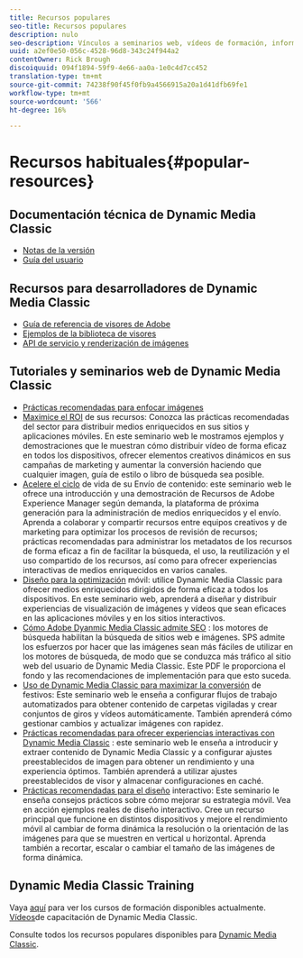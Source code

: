 ```yaml
---
title: Recursos populares
seo-title: Recursos populares
description: nulo
seo-description: Vínculos a seminarios web, vídeos de formación, información sobre prácticas recomendadas y recursos para desarrolladores.
uuid: a2ef0e50-056c-4528-96d8-343c24f944a2
contentOwner: Rick Brough
discoiquuid: 094f1894-59f9-4e66-aa0a-1e0c4d7cc452
translation-type: tm+mt
source-git-commit: 74238f90f45f0fb9a4566915a20a1d41dfb69fe1
workflow-type: tm+mt
source-wordcount: '566'
ht-degree: 16%

---
```



# Recursos habituales{#popular-resources}

## Documentación técnica de Dynamic Media Classic

* [Notas de la versión](https://docs.adobe.com/content/help/en/dynamic-media-developer-resources/release-notes/s7rn2017.html)
* [Guía del usuario](introduction.md)

## Recursos para desarrolladores de Dynamic Media Classic

* [Guía de referencia de visores de Adobe](https://docs.adobe.com/content/help/en/dynamic-media-developer-resources/library/home.html)
* [Ejemplos de la biblioteca de visores](https://landing.adobe.com/en/na/dynamic-media/ctir-2755/live-demos.html)
* [API de servicio y renderización de imágenes](https://docs.adobe.com/content/help/en/dynamic-media-developer-resources/image-serving-api/home.html)

## Tutoriales y seminarios web de Dynamic Media Classic

* [Prácticas recomendadas para enfocar imágenes](/help/assets/s7_sharpening_images.pdf)
* [Maximice el ROI](https://adobecustomersuccess.adobeconnect.com/p5ar3hfrrec/?launcher=false&amp;fcsContent=true&amp;pbMode=normal&amp;proto=true) de sus recursos: Conozca las prácticas recomendadas del sector para distribuir medios enriquecidos en sus sitios y aplicaciones móviles. En este seminario web le mostramos ejemplos y demostraciones que le muestran cómo distribuir vídeo de forma eficaz en todos los dispositivos, ofrecer elementos creativos dinámicos en sus campañas de marketing y aumentar la conversión haciendo que cualquier imagen, guía de estilo o libro de búsqueda sea posible.
* [Acelere el ciclo](https://adobecustomersuccess.adobeconnect.com/p88ducm9pqv/) de vida de su Envío de contenido: este seminario web le ofrece una introducción y una demostración de Recursos de Adobe Experience Manager según demanda, la plataforma de próxima generación para la administración de medios enriquecidos y el envío. Aprenda a colaborar y compartir recursos entre equipos creativos y de marketing para optimizar los procesos de revisión de recursos; prácticas recomendadas para administrar los metadatos de los recursos de forma eficaz a fin de facilitar la búsqueda, el uso, la reutilización y el uso compartido de los recursos, así como para ofrecer experiencias interactivas de medios enriquecidos en varios canales.
* [Diseño para la optimización](https://adobecustomersuccess.adobeconnect.com/p6oqd3wydif/?launcher=false&amp;fcsContent=true&amp;pbMode=normal&amp;proto=true) móvil: utilice Dynamic Media Classic para ofrecer medios enriquecidos dirigidos de forma eficaz a todos los dispositivos. En este seminario web, aprenderá a diseñar y distribuir experiencias de visualización de imágenes y vídeos que sean eficaces en las aplicaciones móviles y en los sitios interactivos.
* [Cómo Adobe Dyanmic Media Classic admite SEO](/help/assets/s7_seo.pdf) : los motores de búsqueda habilitan la búsqueda de sitios web e imágenes. SPS admite los esfuerzos por hacer que las imágenes sean más fáciles de utilizar en los motores de búsqueda, de modo que se conduzca más tráfico al sitio web del usuario de Dynamic Media Classic. Este PDF le proporciona el fondo y las recomendaciones de implementación para que esto suceda.
* [Uso de Dynamic Media Classic para maximizar la conversión](https://adobecustomersuccess.adobeconnect.com/p32n1yr85c9/?proto=true) de festivos: Este seminario web le enseña a configurar flujos de trabajo automatizados para obtener contenido de carpetas vigiladas y crear conjuntos de giros y vídeos automáticamente. También aprenderá cómo gestionar cambios y actualizar imágenes con rapidez.
* [Prácticas recomendadas para ofrecer experiencias interactivas con Dynamic Media Classic](https://seminars.adobeconnect.com/p7wb8ej3u6d/) : este seminario web le enseña a introducir y extraer contenido de Dynamic Media Classic y a configurar ajustes preestablecidos de imagen para obtener un rendimiento y una experiencia óptimos. También aprenderá a utilizar ajustes preestablecidos de visor y almacenar configuraciones en caché.
* [Prácticas recomendadas para el diseño](https://offers.adobe.com/en/na/marketing/landings/_40458_responsive_design_live_on_demand_webinar.html) interactivo: Este seminario le enseña consejos prácticos sobre cómo mejorar su estrategia móvil. Vea en acción ejemplos reales de diseño interactivo. Cree un recurso principal que funcione en distintos dispositivos y mejore el rendimiento móvil al cambiar de forma dinámica la resolución o la orientación de las imágenes para que se muestren en vertical u horizontal. Aprenda también a recortar, escalar o cambiar el tamaño de las imágenes de forma dinámica.

## Dynamic Media Classic Training

Vaya [aquí](https://training.adobe.com/training/courses.html#product=adobe-scene7) para ver los cursos de formación disponibles actualmente.
[Vídeos](https://docs.adobe.com/content/help/en/dynamic-media-classic/using/intro/training-videos.html)de capacitación de Dynamic Media Classic.

Consulte todos los recursos populares disponibles para [Dynamic Media Classic](home.md).